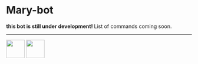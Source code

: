 # Mary-bot
<b> this bot is still under development! </b> List of commands coming soon.
<hr>
<img src= https://raw.githubusercontent.com/danielcranney/readme-generator/main/public/icons/skills/python-colored.svg height="50" width="50"> </a>
<img src= https://disnake.dev/assets/disnake-logo.png height="50" width="50">


